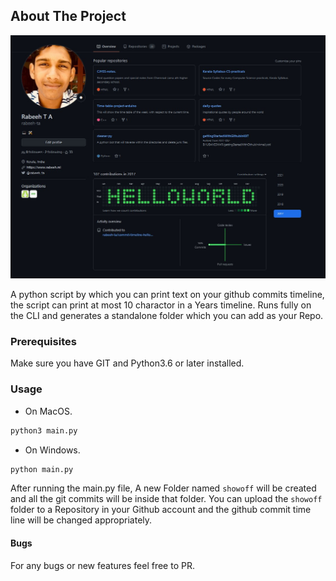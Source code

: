 ## About The Project

![GitHub Commits Timeline Screenshot](/image.png)

A python script by which you can print text on your github commits timeline, the script can print at most 10 charactor in a Years timeline. Runs fully on the CLI and generates a standalone folder which you can add as your Repo. 



### Prerequisites
Make sure you have GIT and Python3.6 or later installed.

### Usage
 * On MacOS.

  ```sh
  python3 main.py
  ```
  
  * On Windows.
  
   ```sh
  python main.py
  ```
  After running the main.py file, A new Folder named `showoff` will be created and all the git commits will be inside that folder.
  You can upload the `showoff` folder to a Repository in your Github account and the github commit time line will be changed appropriately. 
  
  #### Bugs
  For any bugs or new features feel free to PR.
